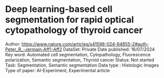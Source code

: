 # Deep learning-based cell segmentation for rapid optical cytopathology of thyroid cancer

Author: https://www.nature.com/articles/s41598-024-64855-2#auth-Peter_R_-Jermain-Aff1-Aff2
DataSet: Private
Date published: 16/07/2024
Key word: Automated cell segmentation, Cytopathology, Fluorescence polarization, Semantic segmentation, Thyroid cancer
Status: Not started
Task: Segmentation, Semantic segmentation
Data type : Histologic Images
Type of paper: AI-Experiment, Experimental article